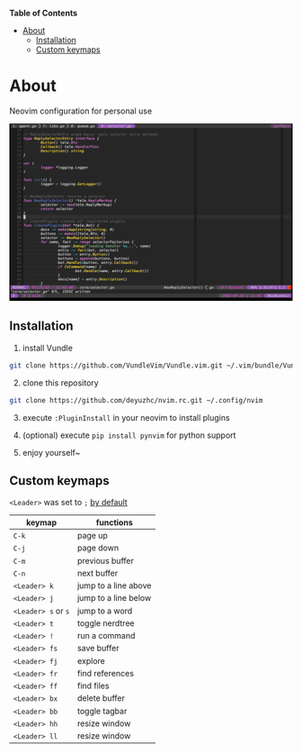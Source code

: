 <!-- markdown-toc start - Don't edit this section. Run M-x markdown-toc-refresh-toc -->
**Table of Contents**

- [About](#about)
    - [Installation](#installation)
    - [Custom keymaps](#custom-keymaps)

<!-- markdown-toc end -->

# About

Neovim configuration for personal use

![ScreenShot](screenshot.png)

## Installation

1. install Vundle
```sh
git clone https://github.com/VundleVim/Vundle.vim.git ~/.vim/bundle/Vundle.vim
```

2. clone this repository
```sh
git clone https://github.com/deyuzhc/nvim.rc.git ~/.config/nvim
```

3. execute `:PluginInstall` in your neovim to install plugins

4. (optional) execute `pip install pynvim` for python support

5. enjoy yourself~


## Custom keymaps

`<Leader>` was set to `;` [by default](custom/extensions.vim)

| keymap              | functions            |
|---------------------|----------------------|
| `C-k`               | page up              |
| `C-j`               | page down            |
| `C-m`               | previous buffer      |
| `C-n`               | next buffer          |
| `<Leader> k`        | jump to a line above |
| `<Leader> j`        | jump to a line below |
| `<Leader> s` or `s` | jump to a word       |
| `<Leader> t`        | toggle nerdtree      |
| `<Leader> !`        | run a command        |
| `<Leader> fs`       | save buffer          |
| `<Leader> fj`       | explore              |
| `<Leader> fr`       | find references      |
| `<Leader> ff`       | find files           |
| `<Leader> bx`       | delete buffer        |
| `<Leader> bb`       | toggle tagbar        |
| `<Leader> hh`       | resize window        |
| `<Leader> ll`       | resize window        |
